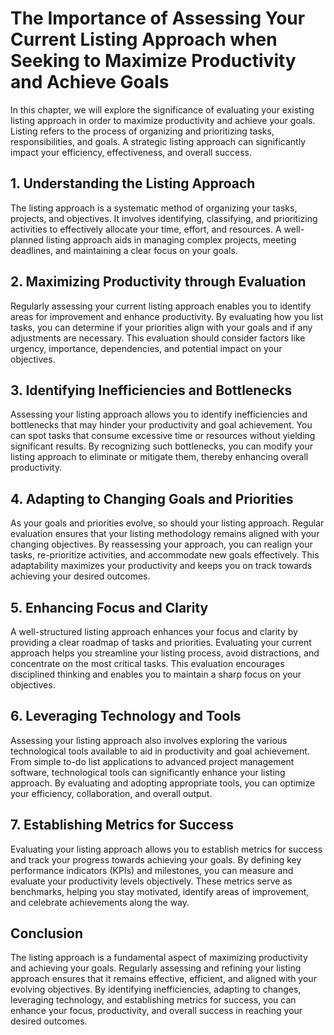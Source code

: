 # The Importance of Assessing Your Current Listing Approach when Seeking to Maximize Productivity and Achieve Goals

In this chapter, we will explore the significance of evaluating your existing listing approach in order to maximize productivity and achieve your goals. Listing refers to the process of organizing and prioritizing tasks, responsibilities, and goals. A strategic listing approach can significantly impact your efficiency, effectiveness, and overall success.

## 1\. Understanding the Listing Approach

The listing approach is a systematic method of organizing your tasks, projects, and objectives. It involves identifying, classifying, and prioritizing activities to effectively allocate your time, effort, and resources. A well-planned listing approach aids in managing complex projects, meeting deadlines, and maintaining a clear focus on your goals.

## 2. Maximizing Productivity through Evaluation

Regularly assessing your current listing approach enables you to identify areas for improvement and enhance productivity. By evaluating how you list tasks, you can determine if your priorities align with your goals and if any adjustments are necessary. This evaluation should consider factors like urgency, importance, dependencies, and potential impact on your objectives.

## 3. Identifying Inefficiencies and Bottlenecks

Assessing your listing approach allows you to identify inefficiencies and bottlenecks that may hinder your productivity and goal achievement. You can spot tasks that consume excessive time or resources without yielding significant results. By recognizing such bottlenecks, you can modify your listing approach to eliminate or mitigate them, thereby enhancing overall productivity.

## 4. Adapting to Changing Goals and Priorities

As your goals and priorities evolve, so should your listing approach. Regular evaluation ensures that your listing methodology remains aligned with your changing objectives. By reassessing your approach, you can realign your tasks, re-prioritize activities, and accommodate new goals effectively. This adaptability maximizes your productivity and keeps you on track towards achieving your desired outcomes.

## 5. Enhancing Focus and Clarity

A well-structured listing approach enhances your focus and clarity by providing a clear roadmap of tasks and priorities. Evaluating your current approach helps you streamline your listing process, avoid distractions, and concentrate on the most critical tasks. This evaluation encourages disciplined thinking and enables you to maintain a sharp focus on your objectives.

## 6. Leveraging Technology and Tools

Assessing your listing approach also involves exploring the various technological tools available to aid in productivity and goal achievement. From simple to-do list applications to advanced project management software, technological tools can significantly enhance your listing approach. By evaluating and adopting appropriate tools, you can optimize your efficiency, collaboration, and overall output.

## 7. Establishing Metrics for Success

Evaluating your listing approach allows you to establish metrics for success and track your progress towards achieving your goals. By defining key performance indicators (KPIs) and milestones, you can measure and evaluate your productivity levels objectively. These metrics serve as benchmarks, helping you stay motivated, identify areas of improvement, and celebrate achievements along the way.

## Conclusion

The listing approach is a fundamental aspect of maximizing productivity and achieving your goals. Regularly assessing and refining your listing approach ensures that it remains effective, efficient, and aligned with your evolving objectives. By identifying inefficiencies, adapting to changes, leveraging technology, and establishing metrics for success, you can enhance your focus, productivity, and overall success in reaching your desired outcomes.